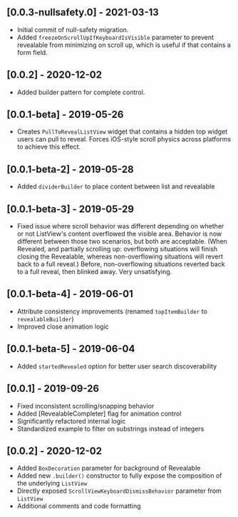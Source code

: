 ## [0.0.3-nullsafety.0] - 2021-03-13

- Initial commit of null-safety migration.
- Added `freezeOnScrollUpIfKeyboardIsVisible` parameter to prevent revealable
  from minimizing on scroll up, which is useful if that contains a form field.

## [0.0.2] - 2020-12-02

- Added builder pattern for complete control.

## [0.0.1-beta] - 2019-05-26

- Creates `PullToRevealListView` widget that contains a hidden top widget users can pull to reveal. Forces iOS-style scroll physics across platforms to achieve this effect.

## [0.0.1-beta-2] - 2019-05-28

- Added `dividerBuilder` to place content between list and revealable

## [0.0.1-beta-3] - 2019-05-29

- Fixed issue where scroll behavior was different depending on whether or not ListView's content overflowed the visible area. Behavior is now different between those two scenarios, but both are acceptable. (When Revealed, and partially scrolling up: overflowing situations will finish closing the Revealable, whereas non-overflowing situations will revert back to a full reveal.) Before, non-overflowing situations reverted back to a full reveal, then blinked away. Very unsatisfying.

## [0.0.1-beta-4] - 2019-06-01

- Attribute consistency improvements (renamed `topItemBuilder` to `revealableBuilder`)
- Improved close animation logic

## [0.0.1-beta-5] - 2019-06-04

- Added `startedRevealed` option for better user search discoverability

## [0.0.1] - 2019-09-26

- Fixed inconsistent scrolling/snapping behavior
- Added [RevealableCompleter] flag for animation control
- Significantly refactored internal logic
- Standardized example to filter on substrings instead of integers

## [0.0.2] - 2020-12-02

- Added `BoxDecoration` parameter for background of Revealable
- Added new `.builder()` constructor to fully expose the composition of the underlying `ListView`
- Directly exposed `ScrollViewKeyboardDismissBehavior` parameter from `ListView`
- Additional comments and code formatting
